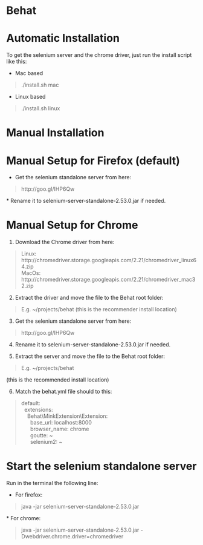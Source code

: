 Behat
=====


Automatic Installation
======================

To get the selenium server and the chrome driver, just run the install script like this:
* Mac based
<blockquote>
./install.sh mac
</blockquote>

* Linux based
<blockquote>
./install.sh linux
</blockquote>


Manual Installation
===================

Manual Setup for Firefox (default)
========================================

* Get the selenium standalone server from here:
<blockquote>
http://goo.gl/IHP6Qw
</blockquote>
* Rename it to selenium-server-standalone-2.53.0.jar if needed.


Manual Setup for Chrome
=======================

1. Download the Chrome driver from here:
<blockquote>
Linux: http://chromedriver.storage.googleapis.com/2.21/chromedriver_linux64.zip <br>
MacOs: http://chromedriver.storage.googleapis.com/2.21/chromedriver_mac32.zip
</blockquote>

2. Extract the driver and move the file to the Behat root folder:
<blockquote>
E.g. ~/projects/behat (this is the recommender install location)
</blockquote>

3. Get the selenium standalone server from here:
<blockquote>
http://goo.gl/IHP6Qw
</blockquote>

4. Rename it to selenium-server-standalone-2.53.0.jar if needed.

5. Extract the server and move the file to the Behat root folder:
<blockquote>
E.g. ~/projects/behat 
</blockquote>
(this is the recommended install location)

6. Match the behat.yml file should to this:
<blockquote>
default: <br>
&nbsp;&nbsp;extensions: <br>
&nbsp;&nbsp;&nbsp;&nbsp;Behat\MinkExtension\Extension: <br>
&nbsp;&nbsp;&nbsp;&nbsp;&nbsp;&nbsp;base_url: localhost:8000 <br>
&nbsp;&nbsp;&nbsp;&nbsp;&nbsp;&nbsp;browser_name: chrome <br>
&nbsp;&nbsp;&nbsp;&nbsp;&nbsp;&nbsp;goutte: ~ <br>
&nbsp;&nbsp;&nbsp;&nbsp;&nbsp;&nbsp;selenium2: ~ <br>
</blockquote>


Start the selenium standalone server
====================================
Run in the terminal the following line:
* For firefox:
<blockquote>
java -jar selenium-server-standalone-2.53.0.jar
</blockquote>
* For chrome:
<blockquote>
java -jar selenium-server-standalone-2.53.0.jar -Dwebdriver.chrome.driver=chromedriver
</blockquote>